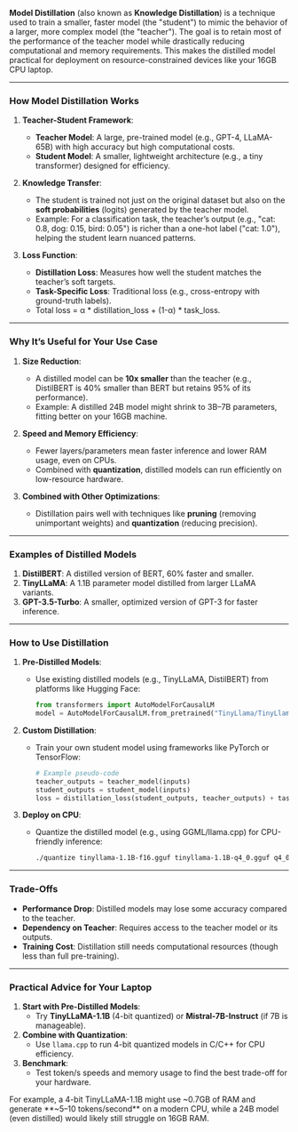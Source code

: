 **Model Distillation** (also known as **Knowledge Distillation**) is a technique used to train a smaller, faster model (the "student") to mimic the behavior of a larger, more complex model (the "teacher"). The goal is to retain most of the performance of the teacher model while drastically reducing computational and memory requirements. This makes the distilled model practical for deployment on resource-constrained devices like your 16GB CPU laptop.

---

### **How Model Distillation Works**
1. **Teacher-Student Framework**:
   - **Teacher Model**: A large, pre-trained model (e.g., GPT-4, LLaMA-65B) with high accuracy but high computational costs.
   - **Student Model**: A smaller, lightweight architecture (e.g., a tiny transformer) designed for efficiency.

2. **Knowledge Transfer**:
   - The student is trained not just on the original dataset but also on the **soft probabilities** (logits) generated by the teacher model.
   - Example: For a classification task, the teacher’s output (e.g., "cat: 0.8, dog: 0.15, bird: 0.05") is richer than a one-hot label ("cat: 1.0"), helping the student learn nuanced patterns.

3. **Loss Function**:
   - **Distillation Loss**: Measures how well the student matches the teacher’s soft targets.
   - **Task-Specific Loss**: Traditional loss (e.g., cross-entropy with ground-truth labels).
   - Total loss = α * distillation_loss + (1-α) * task_loss.

---

### **Why It’s Useful for Your Use Case**
1. **Size Reduction**:
   - A distilled model can be **10x smaller** than the teacher (e.g., DistilBERT is 40% smaller than BERT but retains 95% of its performance).
   - Example: A distilled 24B model might shrink to 3B–7B parameters, fitting better on your 16GB machine.

2. **Speed and Memory Efficiency**:
   - Fewer layers/parameters mean faster inference and lower RAM usage, even on CPUs.
   - Combined with **quantization**, distilled models can run efficiently on low-resource hardware.

3. **Combined with Other Optimizations**:
   - Distillation pairs well with techniques like **pruning** (removing unimportant weights) and **quantization** (reducing precision).

---

### **Examples of Distilled Models**
1. **DistilBERT**: A distilled version of BERT, 60% faster and smaller.
2. **TinyLLaMA**: A 1.1B parameter model distilled from larger LLaMA variants.
3. **GPT-3.5-Turbo**: A smaller, optimized version of GPT-3 for faster inference.

---

### **How to Use Distillation**
1. **Pre-Distilled Models**:
   - Use existing distilled models (e.g., TinyLLaMA, DistilBERT) from platforms like Hugging Face:
     ```python
     from transformers import AutoModelForCausalLM
     model = AutoModelForCausalLM.from_pretrained("TinyLlama/TinyLlama-1.1B")
     ```

2. **Custom Distillation**:
   - Train your own student model using frameworks like PyTorch or TensorFlow:
     ```python
     # Example pseudo-code
     teacher_outputs = teacher_model(inputs)
     student_outputs = student_model(inputs)
     loss = distillation_loss(student_outputs, teacher_outputs) + task_loss(student_outputs, labels)
     ```

3. **Deploy on CPU**:
   - Quantize the distilled model (e.g., using GGML/llama.cpp) for CPU-friendly inference:
     ```bash
     ./quantize tinyllama-1.1B-f16.gguf tinyllama-1.1B-q4_0.gguf q4_0
     ```

---

### **Trade-Offs**
- **Performance Drop**: Distilled models may lose some accuracy compared to the teacher.
- **Dependency on Teacher**: Requires access to the teacher model or its outputs.
- **Training Cost**: Distillation still needs computational resources (though less than full pre-training).

---

### **Practical Advice for Your Laptop**
1. **Start with Pre-Distilled Models**:
   - Try **TinyLLaMA-1.1B** (4-bit quantized) or **Mistral-7B-Instruct** (if 7B is manageable).
2. **Combine with Quantization**:
   - Use `llama.cpp` to run 4-bit quantized models in C/C++ for CPU efficiency.
3. **Benchmark**:
   - Test token/s speeds and memory usage to find the best trade-off for your hardware.

For example, a 4-bit TinyLLaMA-1.1B might use ~0.7GB of RAM and generate **~5–10 tokens/second** on a modern CPU, while a 24B model (even distilled) would likely still struggle on 16GB RAM.